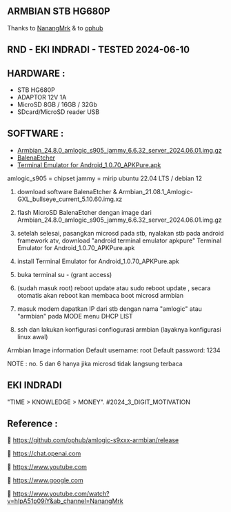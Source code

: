 
## ARMBIAN STB HG680P

Thanks to [NanangMrk](https://www.youtube.com/watch?v=hIpA51p09iY&ab_channel=NanangMrk) & to [ophub](https://github.com/ophub/amlogic-s9xxx-armbian)

## RND - EKI INDRADI - TESTED 2024-06-10 

## HARDWARE :
- STB HG680P
- ADAPTOR 12V 1A 
- MicroSD 8GB / 16GB / 32Gb
- SDcard/MicroSD reader USB

## SOFTWARE : 
- [Armbian_24.8.0_amlogic_s905_jammy_6.6.32_server_2024.06.01.img.gz](https://github.com/ophub/amlogic-s9xxx-armbian/release)
- [BalenaEtcher](https://etcher.balena.io/)
- [Terminal Emulator for Android_1.0.70_APKPure.apk](https://apkpure.com/terminal-emulator-for-android/jackpal.androidterm)


amlogic_s905 =  chipset
jammy = mirip ubuntu 22.04 LTS / debian 12


1. download software BalenaEtcher & Armbian_21.08.1_Amlogic-GXL_bullseye_current_5.10.60.img.xz

2. flash MicroSD BalenaEtcher dengan image dari Armbian_24.8.0_amlogic_s905_jammy_6.6.32_server_2024.06.01.img.gz

3. setelah selesai, pasangkan microsd pada stb, nyalakan stb pada android framework atv, download "android terminal emulator apkpure" Terminal Emulator for Android_1.0.70_APKPure.apk

4. install Terminal Emulator for Android_1.0.70_APKPure.apk

5. buka terminal su - (grant access)

6. (sudah masuk root) reboot update atau sudo reboot update , secara otomatis akan reboot kan membaca boot microsd armbian

7. masuk modem dapatkan IP  dari stb dengan nama "amlogic" atau "armbian" pada MODE menu DHCP LIST

8. ssh dan lakukan konfigurasi confiogurasi armbian (layaknya konfigurasi linux awal)


Armbian Image information
Default username: root
Default password: 1234


NOTE : no. 5 dan 6 hanya jika microsd tidak langsung terbaca


## EKI INDRADI

"TIME > KNOWLEDGE > MONEY". #2024_3_DIGIT_MOTIVATION

## Reference : 

:link: https://github.com/ophub/amlogic-s9xxx-armbian/release

:link: https://chat.openai.com

:link: https://www.youtube.com

:link: https://www.google.com

:link: https://www.youtube.com/watch?v=hIpA51p09iY&ab_channel=NanangMrk


